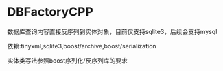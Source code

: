 ﻿# DBFactoryCPP

数据库查询内容直接反序列到实体对象，目前仅支持sqlite3，后续会支持mysql

依赖:tinyxml,sqlite3,boost/archive,boost/serialization

实体类写法参照boost序列化/反序列库的要求
